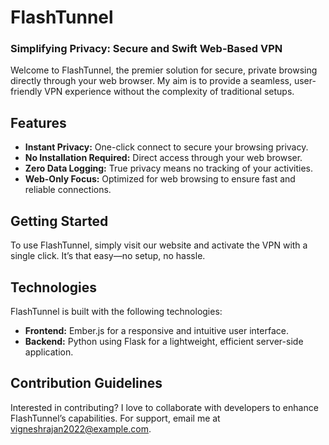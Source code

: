 # FlashTunnel

### Simplifying Privacy: Secure and Swift Web-Based VPN

Welcome to FlashTunnel, the premier solution for secure, private browsing directly through your web browser. My aim is to provide a seamless, user-friendly VPN experience without the complexity of traditional setups.

## Features

- **Instant Privacy:** One-click connect to secure your browsing privacy.
- **No Installation Required:** Direct access through your web browser.
- **Zero Data Logging:** True privacy means no tracking of your activities.
- **Web-Only Focus:** Optimized for web browsing to ensure fast and reliable connections.

## Getting Started

To use FlashTunnel, simply visit our website and activate the VPN with a single click. It’s that easy—no setup, no hassle.

## Technologies

FlashTunnel is built with the following technologies:
- **Frontend:** Ember.js for a responsive and intuitive user interface.
- **Backend:** Python using Flask for a lightweight, efficient server-side application.

## Contribution Guidelines

Interested in contributing? I love to collaborate with developers to enhance FlashTunnel’s capabilities. For support, email me at [vigneshrajan2022@example.com](mailto:vigneshrajan2022@example.com).
